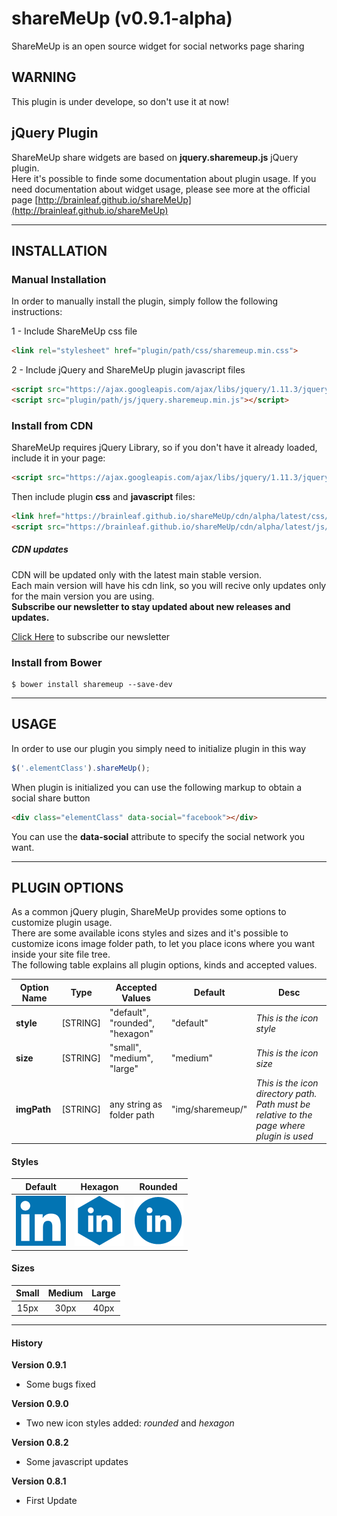 # shareMeUp (v0.9.1-alpha)
ShareMeUp is an open source widget for social networks page sharing

## WARNING
This plugin is under develope, so don't use it at now!

## jQuery Plugin
ShareMeUp share widgets are based on **jquery.sharemeup.js** jQuery plugin.<br>
Here it's possible to finde some documentation about plugin usage. If you need documentation about widget usage, please see more at the official page [http://brainleaf.github.io/shareMeUp](http://brainleaf.github.io/shareMeUp)


***

## INSTALLATION

### Manual Installation
In order to manually install the plugin, simply follow the following instructions:

1 - Include ShareMeUp css file
```html
<link rel="stylesheet" href="plugin/path/css/sharemeup.min.css">
```
2 - Include jQuery and ShareMeUp plugin javascript files
```html
<script src="https://ajax.googleapis.com/ajax/libs/jquery/1.11.3/jquery.min.js"></script>
<script src="plugin/path/js/jquery.sharemeup.min.js"></script>
```

### Install from CDN
ShareMeUp requires jQuery Library, so if you don't have it already loaded, include it in your page:
```html
<script src="https://ajax.googleapis.com/ajax/libs/jquery/1.11.3/jquery.min.js"></script>
```
Then include plugin **css** and **javascript** files:
```html
<link href="https://brainleaf.github.io/shareMeUp/cdn/alpha/latest/css/sharemeup.min.css">
<script src="https://brainleaf.github.io/shareMeUp/cdn/alpha/latest/js/jquery.sharemeup.min.js"></script>
```

##### CDN updates
CDN will be updated only with the latest main stable version.<br>
Each main version will have his cdn link, so you will recive only updates only for the main version you are using.<br>
**Subscribe our newsletter to stay updated about new releases and updates.**

[Click Here](http://brainleaf.us11.list-manage1.com/subscribe?u=2864a1cf3439d74a57ade24aa&id=a642762ab3) to subscribe our newsletter


### Install from Bower
```
$ bower install sharemeup --save-dev
```

***

## USAGE
In order to use our plugin you simply need to initialize plugin in this way
```javascript
$('.elementClass').shareMeUp();
```

When plugin is initialized you can use the following markup to obtain a social share button
```html
<div class="elementClass" data-social="facebook"></div>
```
You can use the **data-social** attribute to specify the social network you want.


***

## PLUGIN OPTIONS

As a common jQuery plugin, ShareMeUp provides some options to customize plugin usage.<br>
There are some available icons styles and sizes and it's possible to customize icons image folder path, to let you place icons where you want inside your site file tree.<br>
The following table explains all plugin options, kinds and accepted values.

| Option Name  | Type  | Accepted Values | Default | Desc |
| --------------- |--------------- | --------------- | --------------- | --------------- |
| **style** | [STRING] | "default", "rounded", "hexagon" | "default" | *This is the icon style* |
| **size** | [STRING] | "small", "medium", "large" | "medium" | *This is the icon size* |
| **imgPath** | [STRING] | any string as folder path | "img/sharemeup/" | *This is the icon directory path. Path must be relative to the page where plugin is used* |

#### Styles

| Default  | Hexagon  | Rounded |
| :---------------: |:---------------:| :---------------:|
| <img src="https://github.com/Brainleaf/shareMeUp/blob/master/dist/img/sharemeup/default/btn_default_linkedin_large.png">      | <img src="https://github.com/Brainleaf/shareMeUp/blob/master/dist/img/sharemeup/hexagon/btn_hexagon_linkedin_large.png"> | <img src="https://github.com/Brainleaf/shareMeUp/blob/master/dist/img/sharemeup/rounded/btn_rounded_linkedin_large.png"> |

#### Sizes

| Small  | Medium  | Large |
| :---------------: |:---------------:| :---------------:|
| 15px    | 30px |  40px |


***


#### History

**Version 0.9.1**
* Some bugs fixed

**Version 0.9.0**
* Two new icon styles added: _rounded_ and _hexagon_ 

**Version 0.8.2**
* Some javascript updates

**Version 0.8.1**
* First Update
